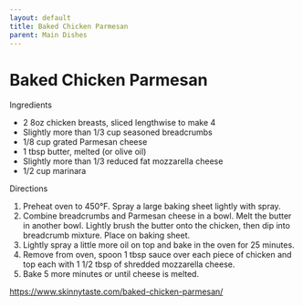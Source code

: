 ```yaml
---
layout: default
title: Baked Chicken Parmesan
parent: Main Dishes
---
```

# Baked Chicken Parmesan

Ingredients
  * 2 8oz chicken breasts, sliced lengthwise to make 4
  * Slightly more than 1/3 cup seasoned breadcrumbs
  * 1/8 cup grated Parmesan cheese
  * 1 tbsp butter, melted (or olive oil)
  * Slightly more than 1/3 reduced fat mozzarella cheese
  * 1/2 cup marinara

Directions
  1. Preheat oven to 450°F. Spray a large baking sheet lightly with spray.
  2. Combine breadcrumbs and Parmesan cheese in a bowl. Melt the butter in another bowl. Lightly brush the butter onto the chicken, then dip into breadcrumb mixture. Place on baking sheet.
  3. Lightly spray a little more oil on top and bake in the oven for 25 minutes.
  4. Remove from oven, spoon 1 tbsp sauce over each piece of chicken and top each with 1 1/2 tbsp of shredded mozzarella cheese.
  5. Bake 5 more minutes or until cheese is melted.

<https://www.skinnytaste.com/baked-chicken-parmesan/>